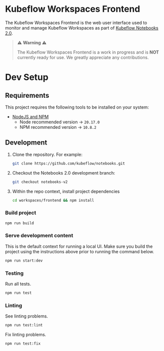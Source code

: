 # Kubeflow Workspaces Frontend
The Kubeflow Workspaces Frontend is the web user interface used to monitor and manage Kubeflow Workspaces as part of [Kubeflow Notebooks 2.0](https://github.com/kubeflow/kubeflow/issues/7156).

> ⚠️ __Warning__ ⚠️
>
> The Kubeflow Workspaces Frontend is a work in progress and is __NOT__ currently ready for use.
> We greatly appreciate any contributions.

# Dev Setup

## Requirements

This project requires the following tools to be installed on your system:

- [NodeJS and NPM](https://nodejs.org/)
  - Node recommended version -> `20.17.0`
  - NPM recommended version -> `10.8.2`

## Development

1. Clone the repository. For example:

      ``` bash
      git clone https://github.com/kubeflow/notebooks.git
      ```

2. Checkout the Notebooks 2.0 development branch:

      ``` bash
      git checkout notebooks-v2
      ```

3. Within the repo context, install project dependencies

     ```bash
     cd workspaces/frontend && npm install
     ```

### Build project

  ```bash
  npm run build
  ```

### Serve development content

This is the default context for running a local UI. Make sure you build the project using the instructions above prior to running the command below.

  ```bash
  npm run start:dev
  ```

### Testing

Run all tests.

  ```bash
  npm run test
  ```

### Linting

See linting problems.

  ```bash
  npm run test:lint
  ```

Fix linting problems.

  ```bash
  npm run test:fix
  ```
